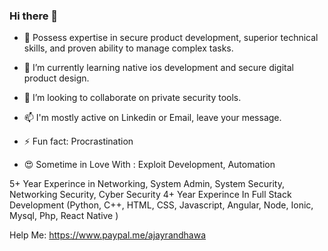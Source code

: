 ### Hi there 👋

- 🔭 Possess expertise in secure product development, superior technical
skills, and proven ability to manage complex tasks.

- 🌱 I’m currently learning native ios development and secure digital product design.

- 👯 I’m looking to collaborate on private security tools.

- 📫 I'm mostly active on Linkedin or Email, leave your message.

- ⚡ Fun fact: Procrastination

- 😍 Sometime in Love With : Exploit Development, Automation 

5+ Year Experince in Networking, System Admin, System Security, Networking Security, Cyber Security
4+ Year Experince In Full Stack Development (Python, C++, HTML, CSS, Javascript, Angular, Node, Ionic, Mysql, Php, React Native )

Help Me: https://www.paypal.me/ajayrandhawa
